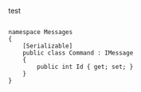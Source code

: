 <!--
title: "test"
tags: 
-->
test

~~~~ {.brush:csharp;collapse:true;} using System; using NServiceBus;

namespace Messages
{
    [Serializable]
    public class Command : IMessage
    {
        public int Id { get; set; }
    }
}



